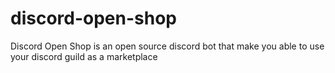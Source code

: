 # discord-open-shop
Discord Open Shop is an open source discord bot that make you able to use your discord guild as a marketplace
